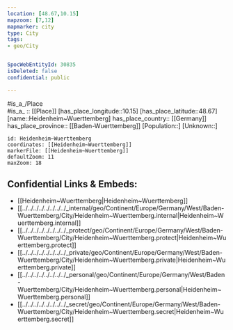 ```yaml
---
location: [48.67,10.15] 
mapzoom: [7,12] 
mapmarker: city 
type: City
tags:
- geo/City


SpocWebEntityId: 30835
isDeleted: false
confidential: public

---
```

#is_a_/Place  
#is_a_ :: [[Place]] 
[has_place_longitude::10.15] 
[has_place_latitude::48.67] 
[name::Heidenheim~Wuerttemberg] 
has_place_country:: [[Germany]]  
has_place_province:: [[Baden-Wuerttemberg]] 
[Population::] 
[Unknown::] 


```leaflet
id: Heidenheim~Wuerttemberg
coordinates: [[Heidenheim~Wuerttemberg]] 
markerFile: [[Heidenheim~Wuerttemberg]] 
defaultZoom: 11 
maxZoom: 18
```


## Confidential Links & Embeds: 
- [[Heidenheim~Wuerttemberg|Heidenheim~Wuerttemberg]]  
- [[../../../../../../../../_internal/geo/Continent/Europe/Germany/West/Baden-Wuerttemberg/City/Heidenheim~Wuerttemberg.internal|Heidenheim~Wuerttemberg.internal]] 
- [[../../../../../../../../_protect/geo/Continent/Europe/Germany/West/Baden-Wuerttemberg/City/Heidenheim~Wuerttemberg.protect|Heidenheim~Wuerttemberg.protect]] 
- [[../../../../../../../../_private/geo/Continent/Europe/Germany/West/Baden-Wuerttemberg/City/Heidenheim~Wuerttemberg.private|Heidenheim~Wuerttemberg.private]] 
- [[../../../../../../../../_personal/geo/Continent/Europe/Germany/West/Baden-Wuerttemberg/City/Heidenheim~Wuerttemberg.personal|Heidenheim~Wuerttemberg.personal]] 
- [[../../../../../../../../_secret/geo/Continent/Europe/Germany/West/Baden-Wuerttemberg/City/Heidenheim~Wuerttemberg.secret|Heidenheim~Wuerttemberg.secret]] 
